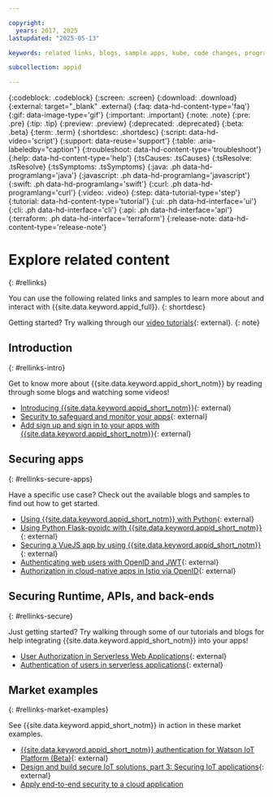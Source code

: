 ```yaml
---

copyright:
  years: 2017, 2025
lastupdated: "2025-05-13"

keywords: related links, blogs, sample apps, kube, code changes, programming guide, white paper, vuejs apps, serverless applications, enterprise user directory, custom experience, slack, stack overflow, secure iot, solution, finance app, multicloud, video tutorials

subcollection: appid

---
```


{:codeblock: .codeblock}
{:screen: .screen}
{:download: .download}
{:external: target="_blank" .external}
{:faq: data-hd-content-type='faq'}
{:gif: data-image-type='gif'}
{:important: .important}
{:note: .note}
{:pre: .pre}
{:tip: .tip}
{:preview: .preview}
{:deprecated: .deprecated}
{:beta: .beta}
{:term: .term}
{:shortdesc: .shortdesc}
{:script: data-hd-video='script'}
{:support: data-reuse='support'}
{:table: .aria-labeledby="caption"}
{:troubleshoot: data-hd-content-type='troubleshoot'}
{:help: data-hd-content-type='help'}
{:tsCauses: .tsCauses}
{:tsResolve: .tsResolve}
{:tsSymptoms: .tsSymptoms}
{:java: .ph data-hd-programlang='java'}
{:javascript: .ph data-hd-programlang='javascript'}
{:swift: .ph data-hd-programlang='swift'}
{:curl: .ph data-hd-programlang='curl'}
{:video: .video}
{:step: data-tutorial-type='step'}
{:tutorial: data-hd-content-type='tutorial'}
{:ui: .ph data-hd-interface='ui'}
{:cli: .ph data-hd-interface='cli'}
{:api: .ph data-hd-interface='api'}
{:terraform: .ph data-hd-interface='terraform'}
{:release-note: data-hd-content-type='release-note'}


# Explore related content
{: #rellinks}

You can use the following related links and samples to learn more about and interact with {{site.data.keyword.appid_full}}.
{: shortdesc}

Getting started? Try walking through our [video tutorials](https://www.youtube.com/playlist?list=PLzpeuWUENMK2tmzSRRx7W_mplw1x4h7ch){: external}.
{: note}


## Introduction
{: #rellinks-intro}

Get to know more about {{site.data.keyword.appid_short_notm}} by reading through some blogs and watching some videos!

* [Introducing {{site.data.keyword.appid_short_notm}}](https://www.youtube.com/watch?v=XlrCjHdK43Q){: external}
* [Security to safeguard and monitor your apps](https://www.ibm.com/services/application-security){: external}
* [Add sign up and sign in to your apps with {{site.data.keyword.appid_short_notm}}](https://www.youtube.com/watch?v=cDSYNFn4rX8){: external}



## Securing apps
{: #rellinks-secure-apps}

Have a specific use case? Check out the available blogs and samples to find out how to get started.

* [Using {{site.data.keyword.appid_short_notm}} with Python](https://github.com/mnsn/appid-python-flask-example){: external}
* [Using Python Flask-pyoidc with {{site.data.keyword.appid_short_notm}}](https://github.com/IBM-Cloud/github-traffic-stats){: external}
* [Securing a VueJS app by using {{site.data.keyword.appid_short_notm}}](https://github.com/ibmresearchuk/appid-vue-client){: external}
* [Authenticating web users with OpenID and JWT](http://heidloff.net/article/authenticating-web-users-openid-connect-jwt/){: external}
* [Authorization in cloud-native apps in Istio via OpenID](http://heidloff.net/article/authentication-authorization-openid-connect-istio){: external}

## Securing Runtime, APIs, and back-ends
{: #rellinks-secure}

Just getting started? Try walking through some of our tutorials and blogs for help integrating {{site.data.keyword.appid_short_notm}} into your apps!

* [User Authorization in Serverless Web Applications](http://heidloff.net/article/user-authorization-serverless-web-applications-openwhisk){: external}
* [Authentication of users in serverless applications](http://heidloff.net/article/user-authentication-serverless-openwhisk){: external}


## Market examples
{: #rellinks-market-examples}

See {{site.data.keyword.appid_short_notm}} in action in these market examples.

* [{{site.data.keyword.appid_short_notm}} authentication for Watson IoT Platform (Beta)](https://www.ibm.com/docs/en/watson-iot-platform){: external}
* [Design and build secure IoT solutions, part 3: Securing IoT applications](https://developer.ibm.com/articles/iot-top-10-iot-security-challenges){: external}
* [Apply end-to-end security to a cloud application](/docs/solution-tutorials?topic=solution-tutorials-cloud-e2e-security#cloud-e2e-security)
